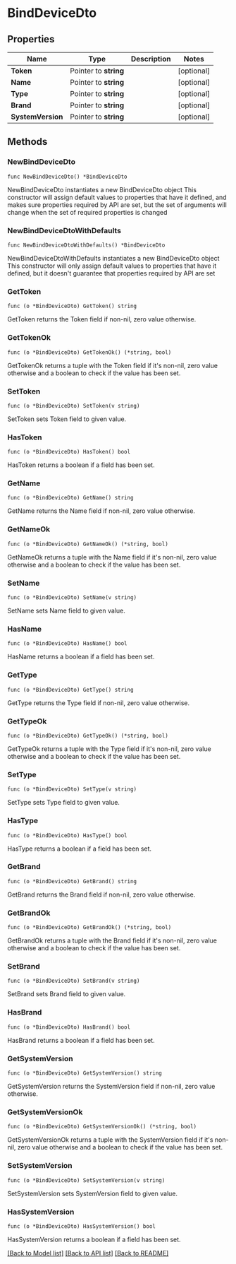 # BindDeviceDto

## Properties

Name | Type | Description | Notes
------------ | ------------- | ------------- | -------------
**Token** | Pointer to **string** |  | [optional] 
**Name** | Pointer to **string** |  | [optional] 
**Type** | Pointer to **string** |  | [optional] 
**Brand** | Pointer to **string** |  | [optional] 
**SystemVersion** | Pointer to **string** |  | [optional] 

## Methods

### NewBindDeviceDto

`func NewBindDeviceDto() *BindDeviceDto`

NewBindDeviceDto instantiates a new BindDeviceDto object
This constructor will assign default values to properties that have it defined,
and makes sure properties required by API are set, but the set of arguments
will change when the set of required properties is changed

### NewBindDeviceDtoWithDefaults

`func NewBindDeviceDtoWithDefaults() *BindDeviceDto`

NewBindDeviceDtoWithDefaults instantiates a new BindDeviceDto object
This constructor will only assign default values to properties that have it defined,
but it doesn't guarantee that properties required by API are set

### GetToken

`func (o *BindDeviceDto) GetToken() string`

GetToken returns the Token field if non-nil, zero value otherwise.

### GetTokenOk

`func (o *BindDeviceDto) GetTokenOk() (*string, bool)`

GetTokenOk returns a tuple with the Token field if it's non-nil, zero value otherwise
and a boolean to check if the value has been set.

### SetToken

`func (o *BindDeviceDto) SetToken(v string)`

SetToken sets Token field to given value.

### HasToken

`func (o *BindDeviceDto) HasToken() bool`

HasToken returns a boolean if a field has been set.

### GetName

`func (o *BindDeviceDto) GetName() string`

GetName returns the Name field if non-nil, zero value otherwise.

### GetNameOk

`func (o *BindDeviceDto) GetNameOk() (*string, bool)`

GetNameOk returns a tuple with the Name field if it's non-nil, zero value otherwise
and a boolean to check if the value has been set.

### SetName

`func (o *BindDeviceDto) SetName(v string)`

SetName sets Name field to given value.

### HasName

`func (o *BindDeviceDto) HasName() bool`

HasName returns a boolean if a field has been set.

### GetType

`func (o *BindDeviceDto) GetType() string`

GetType returns the Type field if non-nil, zero value otherwise.

### GetTypeOk

`func (o *BindDeviceDto) GetTypeOk() (*string, bool)`

GetTypeOk returns a tuple with the Type field if it's non-nil, zero value otherwise
and a boolean to check if the value has been set.

### SetType

`func (o *BindDeviceDto) SetType(v string)`

SetType sets Type field to given value.

### HasType

`func (o *BindDeviceDto) HasType() bool`

HasType returns a boolean if a field has been set.

### GetBrand

`func (o *BindDeviceDto) GetBrand() string`

GetBrand returns the Brand field if non-nil, zero value otherwise.

### GetBrandOk

`func (o *BindDeviceDto) GetBrandOk() (*string, bool)`

GetBrandOk returns a tuple with the Brand field if it's non-nil, zero value otherwise
and a boolean to check if the value has been set.

### SetBrand

`func (o *BindDeviceDto) SetBrand(v string)`

SetBrand sets Brand field to given value.

### HasBrand

`func (o *BindDeviceDto) HasBrand() bool`

HasBrand returns a boolean if a field has been set.

### GetSystemVersion

`func (o *BindDeviceDto) GetSystemVersion() string`

GetSystemVersion returns the SystemVersion field if non-nil, zero value otherwise.

### GetSystemVersionOk

`func (o *BindDeviceDto) GetSystemVersionOk() (*string, bool)`

GetSystemVersionOk returns a tuple with the SystemVersion field if it's non-nil, zero value otherwise
and a boolean to check if the value has been set.

### SetSystemVersion

`func (o *BindDeviceDto) SetSystemVersion(v string)`

SetSystemVersion sets SystemVersion field to given value.

### HasSystemVersion

`func (o *BindDeviceDto) HasSystemVersion() bool`

HasSystemVersion returns a boolean if a field has been set.


[[Back to Model list]](../README.md#documentation-for-models) [[Back to API list]](../README.md#documentation-for-api-endpoints) [[Back to README]](../README.md)


